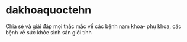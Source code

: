 # dakhoaquoctehn
Chia sẻ và giải đáp mọi thắc mắc về các bệnh nam khoa- phụ khoa, các bệnh về sức khỏe sinh sản giới tính
